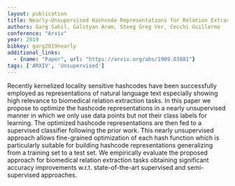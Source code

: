 ```yaml
---
layout: publication
title: Nearly-Unsupervised Hashcode Representations for Relation Extraction
authors: Garg Sahil, Galstyan Aram, Steeg Greg Ver, Cecchi Guillermo
conference: "Arxiv"
year: 2019
bibkey: garg2019nearly
additional_links:
  - {name: "Paper", url: "https://arxiv.org/abs/1909.03881"}
tags: ['ARXIV', 'Unsupervised']
---
```

Recently kernelized locality sensitive hashcodes have been successfully employed as representations of natural language text especially showing high relevance to biomedical relation extraction tasks. In this paper we propose to optimize the hashcode representations in a nearly unsupervised manner in which we only use data points but not their class labels for learning. The optimized hashcode representations are then fed to a supervised classifier following the prior work. This nearly unsupervised approach allows fine-grained optimization of each hash function which is particularly suitable for building hashcode representations generalizing from a training set to a test set. We empirically evaluate the proposed approach for biomedical relation extraction tasks obtaining significant accuracy improvements w.r.t. state-of-the-art supervised and semi-supervised approaches.
